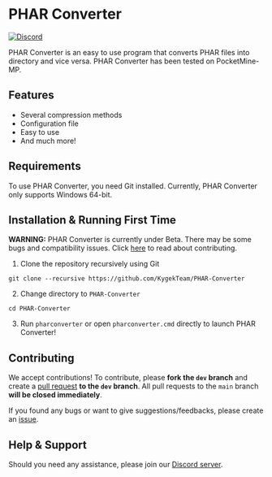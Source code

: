# PHAR Converter

[![Discord](https://img.shields.io/discord/735439472992321587.svg?label=&logo=discord&logoColor=ffffff&color=7389D8&labelColor=6A7EC2)](https://discord.gg/CXtqUZv)

PHAR Converter is an easy to use program that converts PHAR files into directory and vice versa. PHAR Converter has been tested on PocketMine-MP.

## Features

- Several compression methods
- Configuration file
- Easy to use
- And much more!

## Requirements

To use PHAR Converter, you need Git installed. Currently, PHAR Converter only supports Windows 64-bit.

## Installation & Running First Time

**WARNING:** PHAR Converter is currently under Beta. There may be some bugs and compatibility issues. Click [here](https://github.com/KygekTeam/PHAR-Converter#contributing) to read about contributing.

1. Clone the repository recursively using Git
```
git clone --recursive https://github.com/KygekTeam/PHAR-Converter
```
2. Change directory to `PHAR-Converter`
```
cd PHAR-Converter
```
3. Run `pharconverter` or open `pharconverter.cmd` directly to launch PHAR Converter!

## Contributing

We accept contributions! To contribute, please **fork the `dev` branch** and create a [pull request](https://github.com/KygekTeam/PHAR-Converter/pulls) **to the `dev` branch**. All pull requests to the `main` branch **will be closed immediately**.

If you found any bugs or want to give suggestions/feedbacks, please create an [issue](https://github.com/KygekTeam/PHAR-Converter/issues).

## Help & Support

Should you need any assistance, please join our [Discord server](https://discord.gg/CXtqUZv).
